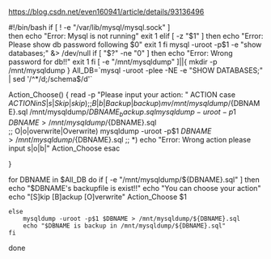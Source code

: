 https://blog.csdn.net/even160941/article/details/93136496

#!/bin/bash
if [ ! -e "/var/lib/mysql/mysql.sock" ]            
then
    echo "Error: Mysql is not running"
    exit 1
elif [ -z "$1" ]
then
    echo "Error: Please show db password following $0"
    exit 1
fi
mysql -uroot -p$1 -e "show databases;" &> /dev/null
if [ "$?" -ne "0" ]
then
    echo "Error: Wrong password for db!!"
    exit 1
fi
[ -e "/mnt/mysqldump" ]||{
    mkdir -p /mnt/mysqldump
}
All_DB=`mysql -uroot -plee  -NE  -e  "SHOW DATABASES;" | sed '/^*/d;/schema$/d'`

Action_Choose()
{
        read -p "Please input your action: " ACTION
        case $ACTION in
            S|s|Skip|skip)
            ;;
            B|b|Backup|backup)
            mv /mnt/mysqldump/${DBNAME}.sql /mnt/mysqldump/${DBNAME}_backup.sql
            mysqldump -uroot -p$1 $DBNAME > /mnt/mysqldump/${DBNAME}.sql    
            ;;
            O|o|overwrite|Overwrite)
            mysqldump -uroot -p$1 $DBNAME > /mnt/mysqldump/${DBNAME}.sql
            ;;
            *)
            echo "Error: Wrong action please input s|o|b|"
            Action_Choose
        esac

}

for DBNAME in $All_DB
do
    if [ -e "/mnt/mysqldump/${DBNAME}.sql" ]
    then
        echo "$DBNAME's backupfile is exist!!"
        echo "You can choose your action"
        echo "[S]kip [B]ackup [O]verwrite"
        Action_Choose $1

    else
        mysqldump -uroot -p$1 $DBNAME > /mnt/mysqldump/${DBNAME}.sql
        echo "$DBNAME is backup in /mnt/mysqldump/${DBNAME}.sql"
    fi
done
